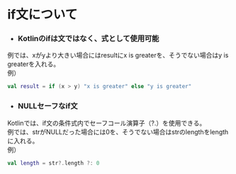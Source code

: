 # if文について
- ### Kotlinのifは文ではなく、式として使用可能
例では、xがyより大きい場合にはresultにx is greaterを、そうでない場合はy is greaterを入れる。  
例）  
```Kotlin
val result = if (x > y) "x is greater" else "y is greater"
```
- ### NULLセーフなif文
Kotlinでは、if文の条件式内でセーフコール演算子（?.）を使用できる。  
例では、strがNULLだった場合には0を、そうでない場合はstrのlengthをlengthに入れる。  
例）  
```Kotlin
val length = str?.length ?: 0
```
